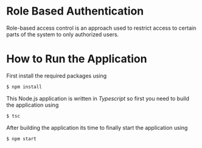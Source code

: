 # Role Based Authentication

Role-based access control is an approach used to restrict access to certain parts of the system to only authorized users.

# How to Run the Application

First install the required packages using
```bash
$ npm install
```
This Node.js application is written in *Typescript* so first you need to build the application using
```bash
$ tsc
```
After building the application its time to finally start the application using
```bash
$ npm start
```
